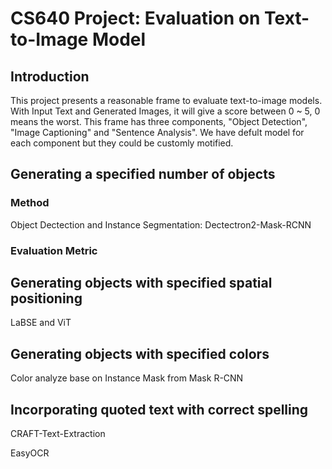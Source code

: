 # CS640 Project: Evaluation on Text-to-Image Model

## Introduction
This project presents a reasonable frame to evaluate text-to-image models. With Input Text and Generated Images, it will give a score between 0 ~ 5, 0 means the worst. This frame has three components, "Object Detection", "Image Captioning" and "Sentence Analysis". We have defult model for each component but they could be customly motified.

## Generating a specified number of objects
### Method
Object Dectection and Instance Segmentation: Dectectron2-Mask-RCNN
### Evaluation Metric

## Generating objects with specified spatial positioning
LaBSE and ViT

## Generating objects with specified colors
Color analyze base on Instance Mask from Mask R-CNN

## Incorporating quoted text with correct spelling
CRAFT-Text-Extraction

EasyOCR
